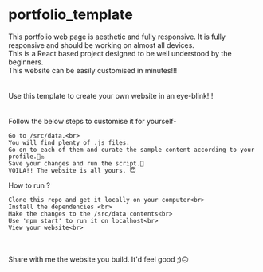 # portfolio_template
This portfolio web page is aesthetic and fully responsive. It is fully responsive and should be working on almost all devices. <br>
This is a React based project designed to be well understood by the beginners. <br>
This website can be easily customised in minutes!!! <br>
<br>
<br>
Use this template to create your own website in an eye-blink!!!<br>
<br>
<br>
Follow the below steps to customise it for yourself-<br>

    Go to /src/data.<br>
    You will find plenty of .js files.
    Go on to each of them and curate the sample content according to your profile.👨‍⚖️
    Save your changes and run the script.🚀
    VOILA!! The website is all yours. 😇
How to run ?<br>

    Clone this repo and get it locally on your computer<br>
    Install the dependencies <br>
    Make the changes to the /src/data contents<br>
    Use 'npm start' to run it on localhost<br>
    View your website<br>
<br>
<br>
Share with me the website you build. It'd feel good ;)🙃